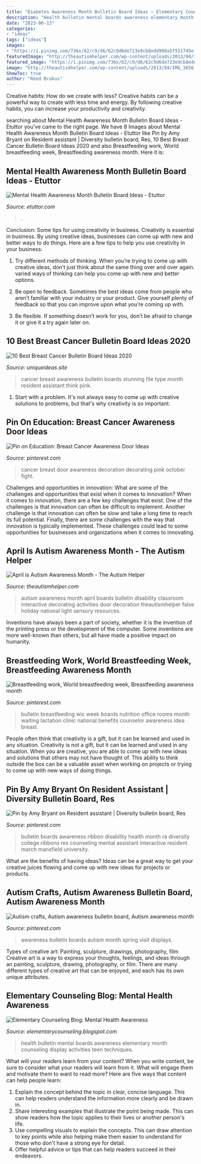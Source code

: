 ```yaml
---
title: "Diabetes Awareness Month Bulletin Board Ideas ~ Elementary Counseling Blog: Mental Health Awareness"
description: "Health bulletin mental boards awareness elementary month counseling display activities teen techniques"
date: "2023-06-13"
categories:
- "ideas"
tags: ["ideas"]
images:
- "https://i.pinimg.com/736x/62/c9/d6/62c9d6de723e9cb8edd908a5f551745e--waiting-rooms-breastfeeding-bulletin-board.jpg"
featuredImage: "http://theautismhelper.com/wp-content/uploads/2013/04/IMG_3656.jpg"
featured_image: "https://i.pinimg.com/736x/62/c9/d6/62c9d6de723e9cb8edd908a5f551745e--waiting-rooms-breastfeeding-bulletin-board.jpg"
image: "http://theautismhelper.com/wp-content/uploads/2013/04/IMG_3656.jpg"
ShowToc: true
author: "Reed Brakus"
---
```



Creative habits: How do we create with less?
Creative habits can be a powerful way to create with less time and energy. By following creative habits, you can increase your productivity and creativity.

	

		
searching about Mental Health Awareness Month Bulletin Board Ideas - Etuttor you've came to the right page. We have 8 Images about Mental Health Awareness Month Bulletin Board Ideas - Etuttor like Pin by Amy Bryant on Resident assistant | Diversity bulletin board, Res, 10 Best Breast Cancer Bulletin Board Ideas 2020 and also Breastfeeding work, World breastfeeding week, Breastfeeding awareness month. Here it is:
		
    
## Mental Health Awareness Month Bulletin Board Ideas - Etuttor

<img loading=lazy src="https://i.pinimg.com/originals/00/26/5e/00265e31e4227c8c43371a93c9b6da4a.jpg" onerror="this.onerror=null;this.src='https://tse4.mm.bing.net/th?id=OIP.JOrc4AJ-xidbf8v_vPq2awHaFj&amp;pid=15.1';" alt="Mental Health Awareness Month Bulletin Board Ideas - Etuttor">

_Source: etuttor.com_

>. 

	

Conclusion: Some tips for using creativity in business.
Creativity is essential in business. By using creative ideas, businesses can come up with new and better ways to do things. Here are a few tips to help you use creativity in your business:
1. Try different methods of thinking. When you’re trying to come up with creative ideas, don’t just think about the same thing over and over again. varied ways of thinking can help you come up with new and better options.

2. Be open to feedback. Sometimes the best ideas come from people who aren’t familiar with your industry or your product. Give yourself plenty of feedback so that you can improve upon what you’re coming up with.

3. Be flexible. If something doesn’t work for you, don’t be afraid to change it or give it a try again later on.

    
## 10 Best Breast Cancer Bulletin Board Ideas 2020

<img loading=lazy src="https://www.uniqueideas.site/wp-content/uploads/resident-assistant-think-pink-breast-cancer-awareness.jpg" onerror="this.onerror=null;this.src='https://tse1.mm.bing.net/th?id=OIP.j8QaSGzY2dshygNN8sQ3TAHaFj&amp;pid=15.1';" alt="10 Best Breast Cancer Bulletin Board Ideas 2020">

_Source: uniqueideas.site_

>cancer breast awareness bulletin boards stunning file type month resident assistant think pink. 

	

1. Start with a problem. It's not always easy to come up with creative solutions to problems, but that's why creativity is so important.

    
## Pin On Education: Breast Cancer Awareness Door Ideas

<img loading=lazy src="https://i.pinimg.com/originals/a7/49/63/a74963d6a0bc3e698ad2708e64c6576c.jpg" onerror="this.onerror=null;this.src='https://tse1.mm.bing.net/th?id=OIP._9GezVq7My2NCorWhjBHwAAAAA&amp;pid=15.1';" alt="Pin on Education: Breast Cancer Awareness Door Ideas">

_Source: pinterest.com_

>cancer breast door awareness decoration decorating pink october fight. 

	

Challenges and opportunities in innovation: What are some of the challenges and opportunities that exist when it comes to innovation?
When it comes to innovation, there are a few key challenges that exist. One of the challenges is that innovation can often be difficult to implement. Another challenge is that innovation can often be slow and take a long time to reach its full potential. Finally, there are some challenges with the way that innovation is typically implemented. These challenges could lead to some opportunities for businesses and organizations when it comes to innovating.

    
## April Is Autism Awareness Month - The Autism Helper

<img loading=lazy src="http://theautismhelper.com/wp-content/uploads/2013/04/IMG_3656.jpg" onerror="this.onerror=null;this.src='https://tse3.mm.bing.net/th?id=OIP.TLtGFMGZgngEN7791YxahgHaFi&amp;pid=15.1';" alt="April is Autism Awareness Month - The Autism Helper">

_Source: theautismhelper.com_

>autism awareness month april boards bulletin disability classroom interactive decorating activities door decoration theautismhelper false holiday national light sensory resources. 

	

Inventions have always been a part of society, whether it is the invention of the printing press or the development of the computer. Some inventions are more well-known than others, but all have made a positive impact on humanity.

    
## Breastfeeding Work, World Breastfeeding Week, Breastfeeding Awareness Month

<img loading=lazy src="https://i.pinimg.com/736x/62/c9/d6/62c9d6de723e9cb8edd908a5f551745e--waiting-rooms-breastfeeding-bulletin-board.jpg" onerror="this.onerror=null;this.src='https://tse4.mm.bing.net/th?id=OIP.Oqv2CGrah2dalDw7lh-UqgHaFr&amp;pid=15.1';" alt="Breastfeeding work, World breastfeeding week, Breastfeeding awareness month">

_Source: pinterest.com_

>bulletin breastfeeding wic week boards nutrition office rooms month waiting lactation clinic national benefits counselor awareness idea breast. 

	

People often think that creativity is a gift, but it can be learned and used in any situation.
Creativity is not a gift, but it can be learned and used in any situation. When you are creative, you are able to come up with new ideas and solutions that others may not have thought of. This ability to think outside the box can be a valuable asset when working on projects or trying to come up with new ways of doing things.

    
## Pin By Amy Bryant On Resident Assistant | Diversity Bulletin Board, Res

<img loading=lazy src="https://i.pinimg.com/736x/fb/7f/24/fb7f242c89c44fef821d7a9641b348ea--ribbon-bulletin-boards-march-bulletin-board-ideas.jpg" onerror="this.onerror=null;this.src='https://tse4.mm.bing.net/th?id=OIP.teaYkz3vqt4njcbGNgQlfwHaJ3&amp;pid=15.1';" alt="Pin by Amy Bryant on Resident assistant | Diversity bulletin board, Res">

_Source: pinterest.com_

>bulletin boards awareness ribbon disability health month ra diversity college ribbons res counseling mental assistant interactive resident march mansfield university. 

	

What are the benefits of having ideas?
Ideas can be a great way to get your creative juices flowing and come up with new ideas for projects or products.

    
## Autism Crafts, Autism Awareness Bulletin Board, Autism Awareness Month

<img loading=lazy src="https://i.pinimg.com/originals/a2/2f/b1/a22fb196a98d69bd9f522b205a8f2a02.jpg" onerror="this.onerror=null;this.src='https://tse3.mm.bing.net/th?id=OIP.igavtK_QZyR_kf8FuQoKcgHaJ3&amp;pid=15.1';" alt="Autism crafts, Autism awareness bulletin board, Autism awareness month">

_Source: pinterest.com_

>awareness bulletin boards autism month spring visit displays. 

	

Types of creative art: Painting, sculpture, drawings, photography, film
Creative art is a way to express your thoughts, feelings, and ideas through an painting, sculpture, drawing, photography, or film. There are many different types of creative art that can be enjoyed, and each has its own unique attributes.

    
## Elementary Counseling Blog: Mental Health Awareness

<img loading=lazy src="https://3.bp.blogspot.com/-UDGJp2AfKr0/T6Rk29HZ9NI/AAAAAAAAALw/ITMfu6-T1mA/s1600/003.JPG" onerror="this.onerror=null;this.src='https://tse1.mm.bing.net/th?id=OIP.8wEnRexbkpTov5tE09vOXgHaFj&amp;pid=15.1';" alt="Elementary Counseling Blog: Mental Health Awareness">

_Source: elementarycounseling.blogspot.com_

>health bulletin mental boards awareness elementary month counseling display activities teen techniques. 

	

What will your readers learn from your content?
When you write content, be sure to consider what your readers will learn from it. What will engage them and motivate them to want to read more? Here are five ways that content can help people learn: 
1. Explain the concept behind the topic in clear, concise language. This can help readers understand the information more clearly and be drawn in.
2. Share interesting examples that illustrate the point being made. This can show readers how the topic applies to their lives or another person's life. 
3. Use compelling visuals to explain the concepts. This can draw attention to key points while also helping make them easier to understand for those who don't have a strong eye for detail. 
4. Offer helpful advice or tips that can help readers succeed in their endeavors.

